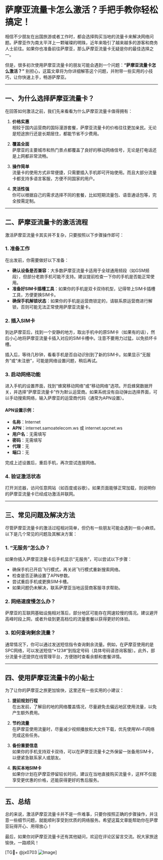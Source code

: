 # 萨摩亚流量卡怎么激活？手把手教你轻松搞定！

相信不少朋友在出国旅游或者工作时，都会选择购买当地的流量卡来解决网络问题。萨摩亚作为南太平洋上一颗璀璨的明珠，近年来吸引了越来越多的游客和商务人士前往。如果你也准备前往萨摩亚，那么萨摩亚流量卡无疑是你的最佳选择之一。

但是，很多初次使用萨摩亚流量卡的朋友可能会遇到一个问题：**“萨摩亚流量卡怎么激活？”** 别担心，这篇文章将为你详细解答这个问题，并附带一些实用的小技巧，让你快速上手，畅游萨摩亚。

---

## 一、为什么选择萨摩亚流量卡？

在回答如何激活之前，我们先来看看为什么萨摩亚流量卡值得拥有：

1. **价格实惠**  
   相较于国内运营商的国际漫游套餐，萨摩亚流量卡的价格往往更加亲民。无论是短途旅行还是长期居住，都能节省不少费用。

2. **覆盖全面**  
   萨摩亚的主要城市和热门景点都覆盖了良好的移动网络信号，无论是打电话还是上网都非常流畅。

3. **操作简单**  
   流量卡的使用方式非常便捷，只需要插入手机即可开始使用。而且大部分流量卡都支持多语言客服，方便不同国家的用户。

4. **灵活性强**  
   你可以根据自己的需求选择不同的套餐，比如短期流量包、语音通话包等，完全按需定制。

---

## 二、萨摩亚流量卡的激活流程

激活萨摩亚流量卡其实并不复杂，只要按照以下步骤操作即可：

### 1. 准备工作
在出发前，你需要做好以下准备：
- **确认设备是否兼容**：大多数萨摩亚流量卡适用于全球通用频段（如GSM频段），但部分老款手机可能不支持。建议提前检查一下你的手机是否能正常使用。
- **准备好SIM卡插槽工具**：如果你的手机是双卡双待机型，记得带上SIM卡插槽工具，方便更换SIM卡。
- **确保手机解锁状态**：如果你的手机是运营商锁定的，请联系原运营商进行解锁，否则可能无法正常使用萨摩亚流量卡。

### 2. 插入SIM卡
到达萨摩亚后，找到一个安静的地方，取出手机中的原SIM卡（如果有的话），然后小心地将萨摩亚流量卡插入对应的SIM卡槽中。注意不要用力过猛，以免损坏卡槽。

插入后，等待几秒钟，看看手机是否自动识别到了新的SIM卡。如果显示“无服务”或“未注册”，可能是网络设置问题，稍后再试。

### 3. 启动网络功能
进入手机的设置界面，找到“蜂窝移动网络”或“移动网络”选项。开启蜂窝数据开关，并选择“萨摩亚流量卡”作为默认运营商。如果系统没有自动弹出选择界面，可以手动搜索网络，输入萨摩亚的运营商代码（通常为APN设置）。

#### APN设置示例：
- **名称**：Internet
- **APN**：internet.samoatelecom.ws 或 internet.spcnet.ws
- **用户名**：无需填写
- **密码**：无需填写
- **代理**：无
- **端口**：无

完成上述设置后，重启手机，再次尝试连接网络。

### 4. 验证激活状态
打开浏览器，访问任意网站（如百度或谷歌）。如果页面能够正常加载，则说明你的萨摩亚流量卡已经成功激活并联网。

---

## 三、常见问题及解决方法

尽管萨摩亚流量卡的激活过程相对简单，但仍有一些朋友可能会遇到一些小麻烦。以下是几个常见的问题及其解决方案：

### 1. “无服务”怎么办？
如果你插入萨摩亚流量卡后手机显示“无服务”，可以尝试以下步骤：
- 确保手机已开启飞行模式，再关闭飞行模式重新搜索网络。
- 检查是否正确设置了APN参数。
- 尝试重启手机或更换SIM卡槽。
- 如果问题仍未解决，联系萨摩亚当地运营商客服寻求帮助。

### 2. 网络速度慢怎么办？
萨摩亚的互联网基础设施相对落后，部分地区可能存在网速较慢的情况。建议避开高峰时段上网，或者升级到更高档位的流量套餐以获得更好的体验。

### 3. 如何查询剩余流量？
通常情况下，你可以通过发送短信指令查询剩余流量。例如，在萨摩亚使用的是SPC网络，可以发送短信“*123#”到指定号码（具体号码请咨询客服）。此外，部分流量卡还提供在线管理平台，方便随时查看余额和套餐详情。

---

## 四、使用萨摩亚流量卡的小贴士

为了让你的萨摩亚之旅更加愉快，这里还有一些实用的小建议：

1. **提前规划行程**  
   在出发前，了解目的地的网络覆盖情况，尽量避免去偏远地区使用流量，以免产生额外费用。

2. **节约流量**  
   在萨摩亚使用流量时，尽量减少视频播放和大文件下载，优先使用Wi-Fi网络完成这些任务。

3. **备份重要信息**  
   如果你的手机支持双卡双待，可以在萨摩亚流量卡之外保留一张备用SIM卡，以便紧急联系家人或朋友。

4. **购买本地SIM卡**  
   如果你计划在萨摩亚停留较长时间，建议在当地直接购买流量卡，这样不仅能享受更优惠的价格，还能获得更好的售后服务。

---

## 五、总结

总的来说，激活萨摩亚流量卡并不是一件难事，只要你按照正确的步骤操作，并注意一些细节问题，就能顺利享受到优质的网络服务。希望这篇文章能帮助你在萨摩亚玩得开心、用得放心！

最后，如果你对萨摩亚流量卡还有其他疑问，欢迎在评论区留言交流。祝大家旅途愉快，一路顺风！  

[TG💪+ @jx0703 ![Image](https://github.com/user-attachments/assets/dbca1d08-cadb-493c-b0ec-ad6f7a83f270)]